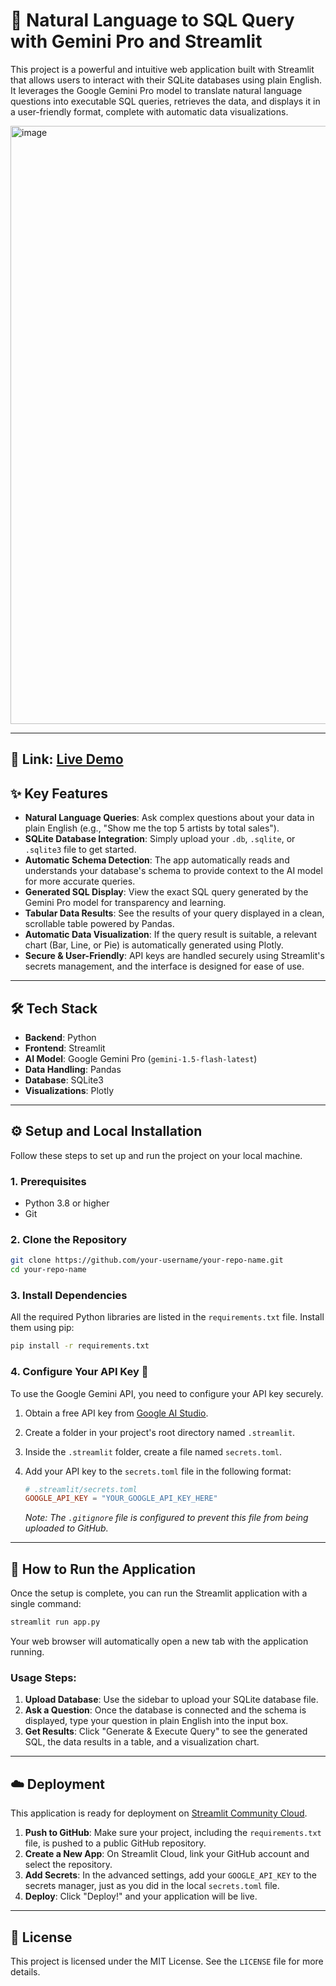 # 🚀 Natural Language to SQL Query with Gemini Pro and Streamlit

This project is a powerful and intuitive web application built with Streamlit that allows users to interact with their SQLite databases using plain English. It leverages the Google Gemini Pro model to translate natural language questions into executable SQL queries, retrieves the data, and displays it in a user-friendly format, complete with automatic data visualizations.

<img width="1839" height="957" alt="image" src="https://github.com/user-attachments/assets/9a8fbbed-3233-41aa-8c67-50729842b56f" />


-----

## 🔗 Link: [Live Demo](https://simple-nql-to-sql.streamlit.app/)

## ✨ Key Features

  * **Natural Language Queries**: Ask complex questions about your data in plain English (e.g., "Show me the top 5 artists by total sales").
  * **SQLite Database Integration**: Simply upload your `.db`, `.sqlite`, or `.sqlite3` file to get started.
  * **Automatic Schema Detection**: The app automatically reads and understands your database's schema to provide context to the AI model for more accurate queries.
  * **Generated SQL Display**: View the exact SQL query generated by the Gemini Pro model for transparency and learning.
  * **Tabular Data Results**: See the results of your query displayed in a clean, scrollable table powered by Pandas.
  * **Automatic Data Visualization**: If the query result is suitable, a relevant chart (Bar, Line, or Pie) is automatically generated using Plotly.
  * **Secure & User-Friendly**: API keys are handled securely using Streamlit's secrets management, and the interface is designed for ease of use.

-----

## 🛠️ Tech Stack

  * **Backend**: Python
  * **Frontend**: Streamlit
  * **AI Model**: Google Gemini Pro (`gemini-1.5-flash-latest`)
  * **Data Handling**: Pandas
  * **Database**: SQLite3
  * **Visualizations**: Plotly

-----

## ⚙️ Setup and Local Installation

Follow these steps to set up and run the project on your local machine.

### 1\. Prerequisites

  * Python 3.8 or higher
  * Git

### 2\. Clone the Repository

```bash
git clone https://github.com/your-username/your-repo-name.git
cd your-repo-name
```

### 3\. Install Dependencies

All the required Python libraries are listed in the `requirements.txt` file. Install them using pip:

```bash
pip install -r requirements.txt
```

### 4\. Configure Your API Key 🔑

To use the Google Gemini API, you need to configure your API key securely.

1.  Obtain a free API key from [Google AI Studio](https://aistudio.google.com/app/apikey).

2.  Create a folder in your project's root directory named `.streamlit`.

3.  Inside the `.streamlit` folder, create a file named `secrets.toml`.

4.  Add your API key to the `secrets.toml` file in the following format:

    ```toml
    # .streamlit/secrets.toml
    GOOGLE_API_KEY = "YOUR_GOOGLE_API_KEY_HERE"
    ```

    *Note: The `.gitignore` file is configured to prevent this file from being uploaded to GitHub.*

-----

## 🚀 How to Run the Application

Once the setup is complete, you can run the Streamlit application with a single command:

```bash
streamlit run app.py
```

Your web browser will automatically open a new tab with the application running.

### Usage Steps:

1.  **Upload Database**: Use the sidebar to upload your SQLite database file.
2.  **Ask a Question**: Once the database is connected and the schema is displayed, type your question in plain English into the input box.
3.  **Get Results**: Click "Generate & Execute Query" to see the generated SQL, the data results in a table, and a visualization chart.

-----

## ☁️ Deployment

This application is ready for deployment on [Streamlit Community Cloud](https://share.streamlit.io/).

1.  **Push to GitHub**: Make sure your project, including the `requirements.txt` file, is pushed to a public GitHub repository.
2.  **Create a New App**: On Streamlit Cloud, link your GitHub account and select the repository.
3.  **Add Secrets**: In the advanced settings, add your `GOOGLE_API_KEY` to the secrets manager, just as you did in the local `secrets.toml` file.
4.  **Deploy**: Click "Deploy\!" and your application will be live.

-----

## 📄 License

This project is licensed under the MIT License. See the `LICENSE` file for more details.





